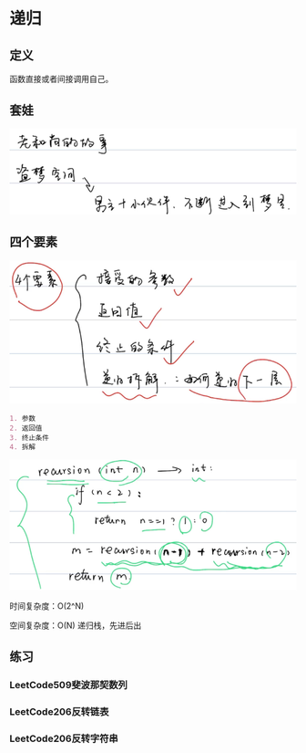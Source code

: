 # 递归

## 定义

函数直接或者间接调用自己。



## 套娃

![image-20210513092352509](images/image-20210513092352509.png)



## 四个要素

![image-20210513092507821](images/image-20210513092507821.png)

```markdown
1. 参数
2. 返回值
3. 终止条件
4. 拆解
```



![image-20210513110938247](images/image-20210513110938247.png)



时间复杂度：O(2^N)

空间复杂度：O(N)	递归栈，先进后出



## 练习

### LeetCode509斐波那契数列

### LeetCode206反转链表

### LeetCode206反转字符串



